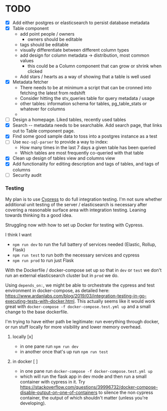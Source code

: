 TODO
======

- [x] Add either postgres or elasticsearch to persist database metadata
- [x] Table component
    - add point people / owners
        * owners should be editable
    - tags should be editable
    - visually differentiate between different column types
    - add design for column metadata -> distribution, most common values
        * this could be a Column component that can grow or shrink when clicked
    - Add stars / hearts as a way of showing that a table is well used
- [x] Metadata fetcher
    - There needs to be at minimum a script that can be cronned into fetching the latest from redshift
    - Consider hitting the stv_queries table for query metadata / usage
    - other tables: information schema for tables, pg_table_stats or whatever for columns
    - 
- [ ] Design a homepage. Liked tables, recently used tables
- [x] Search -- metadata needs to be searchable. Add search page, that links out to Table component page.
- [x] Find some good sample data to toss into a postgres instance as a test
- [ ] Use `moz-sql-parser` to provide a way to index:
    * How many times in the last 7 days a given table has been queried
    * Which tables are most frequently co-queried with that table
- [x] Clean up design of tables view and columns view
- [x] Add functionality for editing description and tags of tables, and tags of columns
- [ ] Security audit

### Testing

My plan is to use [Cypress](https://www.cypress.io/) to do full integration testing. I'm not sure whether additional unit testing of the server / elasticsearch is necessary after covering a reasonable surface area with integration testing. Leaning towards thinking its a good idea.

Struggling now with how to set up Docker for testing with Cypress.

I think I want

- `npm run dev` to run the full battery of services needed (Elastic, Rollup, Flask)
- `npm run test` to run both the necessary services and cypress
- `npm run prod` to run just Flask

With the Dockerfile / docker-compose set up so that in `dev` or `test` we don't run an external elasticsearch cluster but in `prod` we do.

Using `depends_on:`, we might be able to orchestrate the cypress and test environment in docker-compose, as detailed here: https://www.ardanlabs.com/blog/2019/03/integration-testing-in-go-executing-tests-with-docker.html. This actually seems like it would work great with `docker-compose -f docker-compose.test.yml up` and a small change to the base dockerfile. 

I'm trying to have either path be legitimate: run everything through docker, or run stuff locally for more visibility and lower memory overhead.

1. locally [x]
    - in one pane run `npm run dev`
    - in another once that's up run `npm run test`

2. in docker [ ]
    - in one pane run `docker-compose -f docker-compose.test.yml up`
    - which will run the flask app in dev mode and then run a small container with cypress in it. Try https://stackoverflow.com/questions/39996732/docker-compose-disable-output-on-one-of-containers to silence the non cypress container, the output of which shouldn't matter (unless you're developing).
